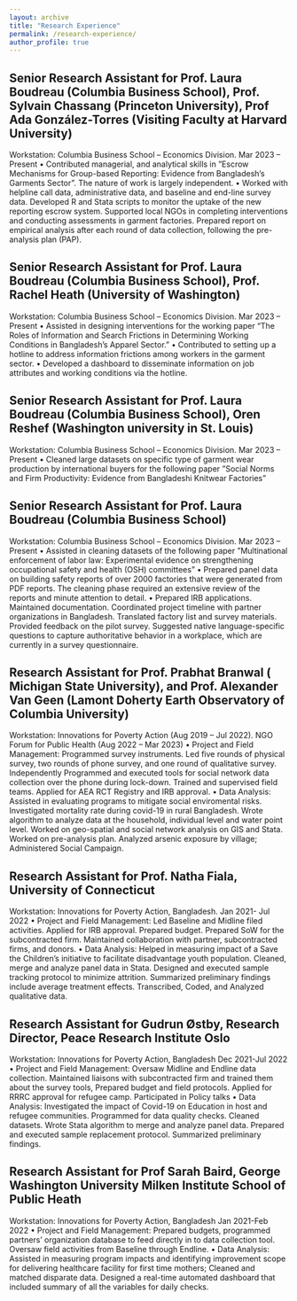 ```yaml
---
layout: archive
title: "Research Experience"
permalink: /research-experience/
author_profile: true
---
```


Senior Research Assistant for Prof. Laura Boudreau (Columbia Business School), Prof. Sylvain Chassang (Princeton University), Prof Ada González-Torres (Visiting Faculty at Harvard University)
------
  Workstation: Columbia Business School – Economics Division. Mar 2023 – Present
    • Contributed managerial, and analytical skills in ”Escrow Mechanisms for Group-based Reporting: Evidence from Bangladesh’s Garments Sector”. The nature of           work is largely independent.
    • Worked with helpline call data, administrative data, and baseline and end-line survey data. Developed R and Stata scripts to monitor the uptake of the new reporting escrow system. Supported local NGOs in completing interventions and conducting assessments in garment factories. Prepared report on empirical analysis after each round of data collection, following the pre-analysis plan (PAP).
    
Senior Research Assistant for Prof. Laura Boudreau (Columbia Business School), Prof. Rachel Heath (University of Washington)
------
Workstation: Columbia Business School – Economics Division. Mar 2023 – Present
• Assisted in designing interventions for the working paper “The Roles of Information and Search Frictions in
Determining Working Conditions in Bangladesh’s Apparel Sector.”
• Contributed to setting up a hotline to address information frictions among workers in the garment sector.
• Developed a dashboard to disseminate information on job attributes and working conditions via the hotline.


Senior Research Assistant for Prof. Laura Boudreau (Columbia Business School), Oren Reshef (Washington university in St. Louis)
------
Workstation: Columbia Business School – Economics Division. Mar 2023 – Present
• Cleaned large datasets on specific type of garment wear production by international buyers for the following paper ”Social Norms and Firm Productivity: Evidence from Bangladeshi Knitwear Factories”


Senior Research Assistant for Prof. Laura Boudreau (Columbia Business School)
------
Workstation: Columbia Business School – Economics Division. Mar 2023 – Present
• Assisted in cleaning datasets of the following paper ”Multinational enforcement of labor law: Experimental
evidence on strengthening occupational safety and health (OSH) committees”
• Prepared panel data on building safety reports of over 2000 factories that were generated from PDF reports. The
cleaning phase required an extensive review of the reports and minute attention to detail.
• Prepared IRB applications. Maintained documentation. Coordinated project timeline with partner organizations in
Bangladesh. Translated factory list and survey materials. Provided feedback on the pilot survey. Suggested native
language-specific questions to capture authoritative behavior in a workplace, which are currently in a survey
questionnaire.


Research Assistant for Prof. Prabhat Branwal ( Michigan State University), and Prof. Alexander Van Geen (Lamont Doherty Earth Observatory of Columbia University)
------
Workstation: Innovations for Poverty Action (Aug 2019 – Jul 2022). NGO Forum for Public Health (Aug 2022 – Mar 2023)
  • Project and Field Management: Programmed survey instruments. Led five rounds of physical survey, two rounds of phone survey, and one round of qualitative           survey. Independently Programmed and executed tools for social network data collection over the phone during lock-down. Trained and supervised field teams.         Applied for AEA RCT Registry and IRB approval.
  • Data Analysis: Assisted in evaluating programs to mitigate social enviromental risks. Investigated mortality rate during covid-19 in rural Bangladesh. Wrote         algorithm to analyze data at the household, individual level and water point level. Worked on geo-spatial and social network analysis on GIS and Stata. Worked      on pre-analysis plan. Analyzed arsenic exposure by village; Administered Social Campaign.

Research Assistant for Prof. Natha Fiala, University of Connecticut
------
Workstation: Innovations for Poverty Action, Bangladesh. Jan 2021- Jul 2022
• Project and Field Management: Led Baseline and Midline filed activities. Applied for IRB approval. Prepared
budget. Prepared SoW for the subcontracted firm. Maintained collaboration with partner, subcontracted firms,
and donors.
• Data Analysis: Helped in measuring impact of a Save the Children’s initiative to facilitate disadvantage youth
population. Cleaned, merge and analyze panel data in Stata. Designed and executed sample tracking protocol to
minimize attrition. Summarized preliminary findings include average treatment effects. Transcribed, Coded, and
Analyzed qualitative data.

Research Assistant for Gudrun Østby, Research Director, Peace Research Institute Oslo
------
Workstation: Innovations for Poverty Action, Bangladesh Dec 2021-Jul 2022
• Project and Field Management: Oversaw Midline and Endline data collection. Maintained liaisons with
subcontracted firm and trained them about the survey tools, Prepared budget and field protocols. Applied for
RRRC approval for refugee camp. Participated in Policy talks
• Data Analysis: Investigated the impact of Covid-19 on Education in host and refugee communities. Programmed
for data quality checks. Cleaned datasets. Wrote Stata algorithm to merge and analyze panel data. Prepared and
executed sample replacement protocol. Summarized preliminary findings.

Research Assistant for Prof Sarah Baird, George Washington University Milken Institute School of Public Heath
------
Workstation: Innovations for Poverty Action, Bangladesh Jan 2021-Feb 2022
• Project and Field Management: Prepared budgets, programmed partners’ organization database to feed
directly in to data collection tool. Oversaw field activities from Baseline through Endline.
• Data Analysis: Assisted in measuring program impacts and identifying improvement scope for delivering
healthcare facility for first time mothers; Cleaned and matched disparate data. Designed a real-time automated
dashboard that included summary of all the variables for daily checks.
